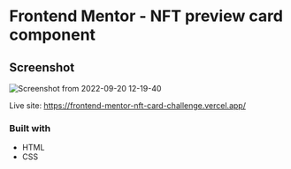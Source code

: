 # Frontend Mentor - NFT preview card component

## Screenshot
![Screenshot from 2022-09-20 12-19-40](https://user-images.githubusercontent.com/72778896/191298178-dd02a62c-a79e-4d06-9fe1-430090a14397.png)

Live site: <https://frontend-mentor-nft-card-challenge.vercel.app/>

### Built with

- HTML
- CSS

